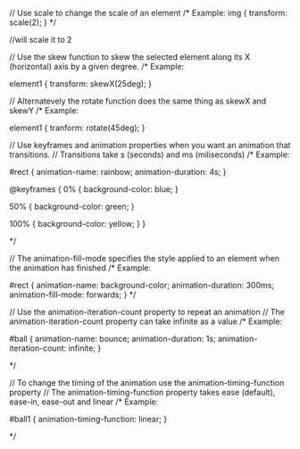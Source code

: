 
// Use scale to change the scale of an element
/* Example: 
img {
  transform: scale(2);
}
*/

//will scale it to 2

// Use the skew function to skew the selected element along its X (horizontal) axis by a given degree.
/* Example: 

element1 {
  transform: skewX(25deg);
}

// Alternatevely the rotate function does the same thing as skewX and skewY
/* Example:

element1 {
  tranform: rotate(45deg);
}

// Use keyframes and animation properties when you want an animation that transitions.
// Transitions take s (seconds) and ms (miliseconds)
/* Example:

#rect {
  animation-name: rainbow;
  animation-duration: 4s;
} 

@keyframes {
  0% {
    background-color: blue;
  }
  
  50% {
    background-color: green;
  }
  
  100% {
    background-color: yellow;
  }
}

*/

// The animation-fill-mode specifies the style applied to an element when the animation has finished
/* Example:

  #rect {
    animation-name: background-color;
    animation-duration: 300ms;
    animation-fill-mode: forwards;
  }
*/

// Use the animation-iteration-count property to repeat an animation
// The animation-iteration-count property can take infinite as a value
/* Example: 

  #ball {
    animation-name: bounce;
    animation-duration: 1s;
    animation-iteration-count: infinite;
  }
  
*/

// To change the timing of the animation use the animation-timing-function property
// The animation-timing-function property takes ease (default), ease-in, ease-out and linear
/* Example: 

  #ball1 {
    animation-timing-function: linear;
  }

*/





















































